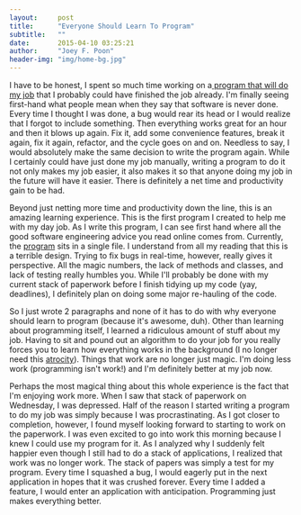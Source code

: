 ```yaml
---
layout:     post
title:      "Everyone Should Learn To Program"
subtitle:   ""
date:       2015-04-10 03:25:21
author:     "Joey F. Poon"
header-img: "img/home-bg.jpg"
---
```


<p>I have to be honest, I spent so much time working on a<a href="{{ site.baseurl }}/working-efficiently.html"> program that will do my job</a> that I probably could have finished the job already. I'm finally seeing first-hand what people mean when they say that software is never done. Every time I thought I was done, a bug would rear its head or I would realize that I forgot to include something. Then everything works great for an hour and then it blows up again. Fix it, add some convenience features, break it again, fix it again, refactor, and the cycle goes on and on. Needless to say, I would absolutely make the same decision to write the program again. While I certainly could have just done my job manually, writing a program to do it not only makes my job easier, it also makes it so that anyone doing my job in the future will have it easier. There is definitely a net time and productivity gain to be had.</p>

<p>Beyond just netting more time and productivity down the line, this is an amazing learning experience. This is the first program I created to help me with my day job. As I write this program, I can see first hand where all the good software engineering advice you read online comes from. Currently, the <a href="https://github.com/joeypoon/Summer_FA_Calculator">program</a> sits in a single file. I understand from all my reading that this is a terrible design. Trying to fix bugs in real-time, however, really gives it perspective. All the magic numbers, the lack of methods and classes, and lack of testing really humbles you. While I'll probably be done with my current stack of paperwork before I finish tidying up my code (yay, deadlines), I definitely plan on doing some major re-hauling of the code.</p>

<p>So I just wrote 2 paragraphs and none of it has to do with why everyone should learn to program (because it's awesome, duh). Other than learning about programming itself, I learned a ridiculous amount of stuff about my job. Having to sit and pound out an algorithm to do your job for you really forces you to learn how everything works in the background (I no longer need this <a href="http://ifap.ed.gov/dpcletters/attachments/20142015PellGrantPaymentandDisbursementSchedules.pdf">atrocity</a>). Things that work are no longer just magic. I'm doing less work (programming isn't work!) and I'm definitely better at my job now.</p>

<p>Perhaps the most magical thing about this whole experience is the fact that I'm enjoying work more. When I saw that stack of paperwork on Wednesday, I was depressed. Half of the reason I started writing a program to do my job was simply because I was procrastinating. As I got closer to completion, however, I found myself looking forward to starting to work on the paperwork. I was even excited to go into work this morning because I knew I could use my program for it. As I analyzed why I suddenly felt happier even though I still had to do a stack of applications, I realized that work was no longer work. The stack of papers was simply a test for my program. Every time I squashed a bug, I would eagerly put in the next application in hopes that it was crushed forever. Every time I added a feature, I would enter an application with anticipation. Programming just makes everything better.</p>

